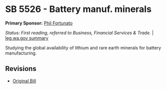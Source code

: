 # SB 5526 - Battery manuf. minerals
**Primary Sponsor:** [Phil Fortunato](/person/leg/phil.fortunato.md)

*Status: First reading, referred to Business, Financial Services & Trade.* | [leg.wa.gov summary](https://app.leg.wa.gov/billsummary?BillNumber=5526&Year=2021)

Studying the global availability of lithium and rare earth minerals for battery manufacturing.

## Revisions
* [Original Bill](1/)